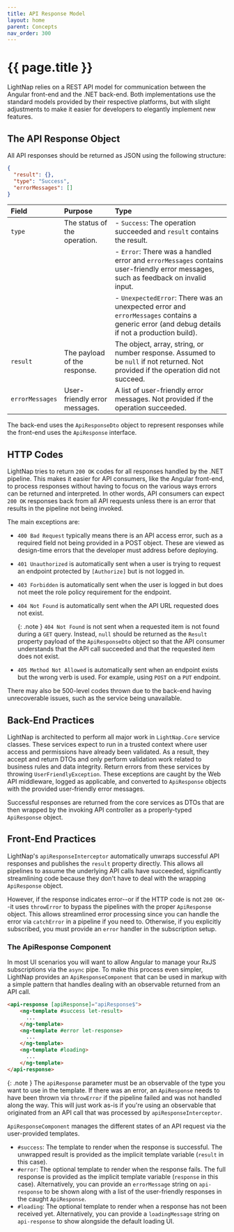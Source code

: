 ```yaml
---
title: API Response Model
layout: home
parent: Concepts
nav_order: 300
---
```


# {{ page.title }}

LightNap relies on a REST API model for communication between the Angular front-end and the .NET back-end. Both implementations use the standard models provided by their respective platforms, but with slight adjustments to make it easier for developers to elegantly implement new features.

## The API Response Object

All API responses should be returned as JSON using the following structure:

```json
{
  "result": {},
  "type": "Success",
  "errorMessages": []
}
```

| Field           | Purpose                       | Type                                                                                                                                           |
| :-------------- | :---------------------------- | :--------------------------------------------------------------------------------------------------------------------------------------------- |
| `type`          | The status of the operation.  | - `Success`: The operation succeeded and `result` contains the result.                                                                         |
|                 |                               | - `Error`: There was a handled error and `errorMessages` contains user-friendly error messages, such as feedback on invalid input.             |
|                 |                               | - `UnexpectedError`: There was an unexpected error and `errorMessages` contains a generic error (and debug details if not a production build). |
| `result`        | The payload of the response.  | The object, array, string, or number response. Assumed to be `null` if not returned. Not provided if the operation did not succeed.            |
| `errorMessages` | User-friendly error messages. | A list of user-friendly error messages. Not provided if the operation succeeded.                                                               |

The back-end uses the `ApiResponseDto` object to represent responses while the front-end uses the `ApiResponse` interface.

## HTTP Codes

LightNap tries to return `200 OK` codes for all responses handled by the .NET pipeline. This makes it easier for API consumers, like the Angular front-end, to process responses without having to focus on the various ways errors can be returned and interpreted. In other words, API consumers can expect `200 OK` responses back from all API requests unless there is an error that results in the pipeline not being invoked.

The main exceptions are:

- `400 Bad Request` typically means there is an API access error, such as a required field not being provided in a POST object. These are viewed as design-time errors that the developer must address before deploying.
- `401 Unauthorized` is automatically sent when a user is trying to request an endpoint protected by `[Authorize]` but is not logged in.
- `403 Forbidden` is automatically sent when the user is logged in but does not meet the role policy requirement for the endpoint.
- `404 Not Found` is automatically sent when the API URL requested does not exist.

  {: .note }
  `404 Not Found` is not sent when a requested item is not found during a `GET` query. Instead, `null` should be returned as the `Result` property payload of the `ApiResponseDto` object so that the API consumer understands that the API call succeeded and that the requested item does not exist.

- `405 Method Not Allowed` is automatically sent when an endpoint exists but the wrong verb is used. For example, using `POST` on a `PUT` endpoint.

There may also be 500-level codes thrown due to the back-end having unrecoverable issues, such as the service being unavailable.

## Back-End Practices

LightNap is architected to perform all major work in `LightNap.Core` service classes. These services expect to run in a trusted context where user access and permissions have already been validated. As a result, they accept and return DTOs and only perform validation work related to business rules and data integrity. Return errors from these services by throwing `UserFriendlyException`. These exceptions are caught by the Web API middleware, logged as applicable, and converted to `ApiResponse` objects with the provided user-friendly error messages.

Successful responses are returned from the core services as DTOs that are then wrapped by the invoking API controller as a properly-typed `ApiResponse` object.

## Front-End Practices

LightNap's `apiResponseInterceptor` automatically unwraps successful API responses and publishes the `result` property directly. This allows all pipelines to assume the underlying API calls have succeeded, significantly streamlining code because they don't have to deal with the wrapping `ApiResponse` object.

However, if the response indicates error--or if the HTTP code is not `200 OK`--it uses `throwError` to bypass the pipelines with the proper `ApiResponse` object. This allows streamlined error processing since you can handle the error via `catchError` in a pipeline if you need to. Otherwise, if you explicitly subscribed, you must provide an `error` handler in the subscription setup.

### The ApiResponse Component

In most UI scenarios you will want to allow Angular to manage your RxJS subscriptions via the `async` pipe. To make this process even simpler, LightNap provides an `ApiResponseComponent` that can be used in markup with a simple pattern that handles dealing with an observable returned from an API call.

``` html
<api-response [apiResponse]="apiResponse$">
    <ng-template #success let-result>
      ...
    </ng-template>
    <ng-template #error let-response>
      ...
    </ng-template>
    <ng-template #loading>
      ...
    </ng-template>
</api-response>
```

{: .note }
The `apiResponse` parameter must be an observable of the type you want to use in the template. If there was an error, an `ApiResponse` needs to have been thrown via `throwError` if the pipeline failed and was not handled along the way. This will just work as-is if you're using an observable that originated from an API call that was processed by `apiResponseInterceptor`.

`ApiResponseComponent` manages the different states of an API request via the user-provided templates.

- `#success`: The template to render when the response is successful. The unwrapped result is provided as the implicit template variable (`result` in this case).
- `#error`: The optional template to render when the response fails. The full response is provided as the implicit template variable (`response` in this case). Alternatively, you can provide an `errorMessage` string on `api-response` to be shown along with a list of the user-friendly responses in the caught `ApiResponse`.
- `#loading`: The optional template to render when a response has not been received yet. Alternatively, you can provide a `loadingMessage` string on `api-response` to show alongside the default loading UI.
